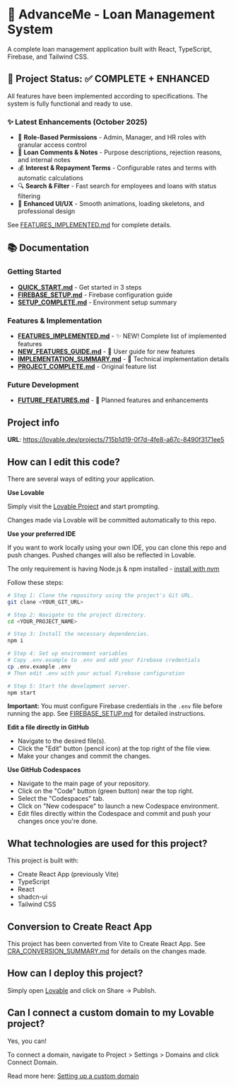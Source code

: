 # 🏦 AdvanceMe - Loan Management System

A complete loan management application built with React, TypeScript, Firebase, and Tailwind CSS.

## 🎯 Project Status: ✅ COMPLETE + ENHANCED

All features have been implemented according to specifications. The system is fully functional and ready to use.

### ✨ Latest Enhancements (October 2025)
- 🔐 **Role-Based Permissions** - Admin, Manager, and HR roles with granular access control
- 💬 **Loan Comments & Notes** - Purpose descriptions, rejection reasons, and internal notes
- 💰 **Interest & Repayment Terms** - Configurable rates and terms with automatic calculations
- 🔍 **Search & Filter** - Fast search for employees and loans with status filtering
- 🎨 **Enhanced UI/UX** - Smooth animations, loading skeletons, and professional design

See [FEATURES_IMPLEMENTED.md](FEATURES_IMPLEMENTED.md) for complete details.

## 📚 Documentation

### Getting Started
- **[QUICK_START.md](QUICK_START.md)** - Get started in 3 steps
- **[FIREBASE_SETUP.md](FIREBASE_SETUP.md)** - Firebase configuration guide
- **[SETUP_COMPLETE.md](SETUP_COMPLETE.md)** - Environment setup summary

### Features & Implementation
- **[FEATURES_IMPLEMENTED.md](FEATURES_IMPLEMENTED.md)** - ✨ NEW! Complete list of implemented features
- **[NEW_FEATURES_GUIDE.md](NEW_FEATURES_GUIDE.md)** - 📖 User guide for new features
- **[IMPLEMENTATION_SUMMARY.md](IMPLEMENTATION_SUMMARY.md)** - 🔧 Technical implementation details
- **[PROJECT_COMPLETE.md](PROJECT_COMPLETE.md)** - Original feature list

### Future Development
- **[FUTURE_FEATURES.md](FUTURE_FEATURES.md)** - 🚀 Planned features and enhancements

## Project info

**URL**: https://lovable.dev/projects/715b1d19-0f7d-4fe8-a67c-8490f3171ee5

## How can I edit this code?

There are several ways of editing your application.

**Use Lovable**

Simply visit the [Lovable Project](https://lovable.dev/projects/715b1d19-0f7d-4fe8-a67c-8490f3171ee5) and start prompting.

Changes made via Lovable will be committed automatically to this repo.

**Use your preferred IDE**

If you want to work locally using your own IDE, you can clone this repo and push changes. Pushed changes will also be reflected in Lovable.

The only requirement is having Node.js & npm installed - [install with nvm](https://github.com/nvm-sh/nvm#installing-and-updating)

Follow these steps:

```sh
# Step 1: Clone the repository using the project's Git URL.
git clone <YOUR_GIT_URL>

# Step 2: Navigate to the project directory.
cd <YOUR_PROJECT_NAME>

# Step 3: Install the necessary dependencies.
npm i

# Step 4: Set up environment variables
# Copy .env.example to .env and add your Firebase credentials
cp .env.example .env
# Then edit .env with your actual Firebase configuration

# Step 5: Start the development server.
npm start
```

**Important:** You must configure Firebase credentials in the `.env` file before running the app. See [FIREBASE_SETUP.md](FIREBASE_SETUP.md) for detailed instructions.

**Edit a file directly in GitHub**

- Navigate to the desired file(s).
- Click the "Edit" button (pencil icon) at the top right of the file view.
- Make your changes and commit the changes.

**Use GitHub Codespaces**

- Navigate to the main page of your repository.
- Click on the "Code" button (green button) near the top right.
- Select the "Codespaces" tab.
- Click on "New codespace" to launch a new Codespace environment.
- Edit files directly within the Codespace and commit and push your changes once you're done.

## What technologies are used for this project?

This project is built with:

- Create React App (previously Vite)
- TypeScript
- React
- shadcn-ui
- Tailwind CSS

## Conversion to Create React App

This project has been converted from Vite to Create React App. See [CRA_CONVERSION_SUMMARY.md](CRA_CONVERSION_SUMMARY.md) for details on the changes made.

## How can I deploy this project?

Simply open [Lovable](https://lovable.dev/projects/715b1d19-0f7d-4fe8-a67c-8490f3171ee5) and click on Share -> Publish.

## Can I connect a custom domain to my Lovable project?

Yes, you can!

To connect a domain, navigate to Project > Settings > Domains and click Connect Domain.

Read more here: [Setting up a custom domain](https://docs.lovable.dev/features/custom-domain#custom-domain)